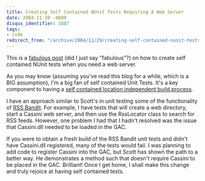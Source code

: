 ```yaml
---
title: Creating Self Contained NUnit Tests Requiring A Web Server
date: 2004-11-30 -0800
disqus_identifier: 1687
tags:
- code
redirect_from: "/archive/2004/11/29/creating-self-contained-nunit-tests-requiring-a-web-server.aspx/"
---
```


This is a [fabulous
post](http://www.hanselman.com/blog/PermaLink.aspx?guid=944a5284-6b8d-4366-81e8-2e241401e1b3)
(did I just say "fabulous"?) on how to create self contained NUnit tests
when you need a web server.

As you may know (assuming you've read this blog for a while, which is a
BIG assumption), I'm a big fan of self contained Unit Tests. It's a key
component to having a [self contained location independent build
process](https://haacked.com/archive/2004/08/26/creating-a-sane-build-process.aspx).

I have an approach similar to Scott's in unit testing some of the
functionality of [RSS Bandit](http://www.rssbandit.org/). For example, I
have tests that will create a web directory, start a Cassini web server,
and then use the RssLocator class to search for RSS feeds. However, one
problem I had that I hadn't resolved was the issue that Cassini.dll
needed to be loaded in the GAC.

If you were to obtain a fresh build of the RSS Bandit unit tests and
didn't have Cassini.dll registered, many of the tests would fail. I was
planning to add code to register Cassini into the GAC, but Scott has
shown the path to a better way. He demonstrates a method such that
doesn't require Cassini to be placed in the GAC. Brilliant! Once I get
home, I shall make this change and truly rejoice at having self
contained tests.

